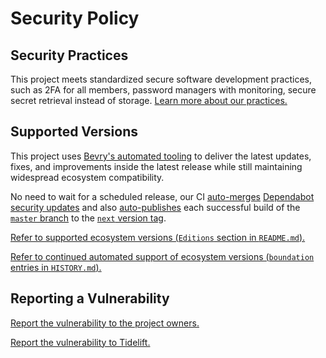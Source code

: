 # Security Policy

## Security Practices

This project meets standardized secure software development practices, such as 2FA for all members, password managers with monitoring, secure secret retrieval instead of storage. [Learn more about our practices.](https://tidelift.com/subscription/pkg/detect-indentation)

## Supported Versions

This project uses [Bevry's automated tooling](https://github.com/bevry/boundation) to deliver the latest updates, fixes, and improvements inside the latest release while still maintaining widespread ecosystem compatibility.

No need to wait for a scheduled release, our CI [auto-merges](https://docs.github.com/en/code-security/dependabot/working-with-dependabot/automating-dependabot-with-github-actions) [Dependabot security updates](https://docs.github.com/en/code-security/dependabot/dependabot-security-updates/about-dependabot-security-updates) and also [auto-publishes](https://github.com/bevry-actions/npm) each successful build of the [`master` branch](https://github.com/bevry/wait/actions?query=branch%3Amaster) to the [`next` version tag](https://www.npmjs.com/package/detect-indentation?activeTab=versions).

[Refer to supported ecosystem versions (`Editions` section in `README.md`).](https://github.com/bevry/detect-indentation/blob/master/README.md#Editions)

[Refer to continued automated support of ecosystem versions (`boundation` entries in `HISTORY.md`).](https://github.com/bevry/detect-indentation/blob/master/HISTORY.md)

## Reporting a Vulnerability

[Report the vulnerability to the project owners.](https://github.com/bevry/detect-indentation/security/advisories)

[Report the vulnerability to Tidelift.](https://tidelift.com/security)
